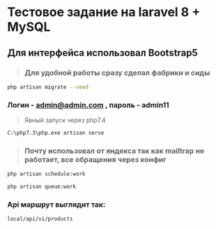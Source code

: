 # Тестовое задание на laravel 8 + MySQL

## Для интерфейса использовал Bootstrap5

>### Для удобной работы сразу сделал фабрики и сиды

```bash
php artisan migrate --seed
```
### Логин - **admin@admin.com** , пароль - **admin11**


>Явный запуск через php7.4
```bash
C:\php7.3\php.exe artisan serve
```
>### Почту использовал от яндекса так как mailtrap не работает, все обращения через конфиг 

```bash
php artisan schedule:work
```

```bash
php artisan queue:work
```

### Api маршрут выглядит так:
```
local/api/vi/products
```
